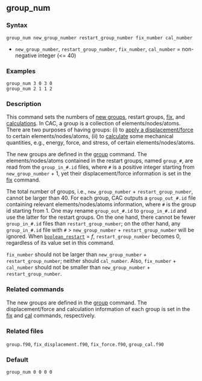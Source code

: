 ## group_num

### Syntax

	group_num new_group_number restart_group_number fix_number cal_number

* `new_group_number`, `restart_group_number`, `fix_number`, `cal_number` = non-negative integer (<= 40)

### Examples

	group_num 3 0 3 0
	group_num 2 1 1 2

### Description

This command sets the numbers of [new groups](group.md), restart groups, [fix](fix.md), and [calculations](cal.md). In CAC, a group is a collection of elements/nodes/atoms. There are two purposes of having groups: (i) to [apply a displacement/force](fix.md) to certain elements/nodes/atoms, (ii) to [calculate](cal.md) some mechanical quantities, e.g., energy, force, and stress, of certain elements/nodes/atoms.

The new groups are defined in the [group](group.md) command. The elements/nodes/atoms contained in the restart groups, named `group_#`, are read from the `group_in_#.id` files, where `#` is a positive integer starting from `new_group_number` + 1, yet their displacement/force information is set in the [fix](fix.md) command.

The total number of groups, i.e., `new_group_number` + `restart_group_number`, cannot be larger than 40. For each group, CAC outputs a `group_out_#.id` file containing relevant elements/nodes/atoms information, where `#` is the group id starting from 1. One may rename `group_out_#.id` to `group_in_#.id` and use the latter for the restart groups. On the one hand, there cannot be fewer `group_in_#.id` files than `restart_group_number`; on the other hand, any `group_in_#.id` file with `#` > `new_group_number` + `restart_group_number` will be ignored. When [`boolean_restart`](restart.md) = _f_, `restart_group_number` becomes 0, regardless of its value set in this command.

`fix_number` should not be larger than `new_group_number` + `restart_group_number`; neither should `cal_number`. Also, `fix_number` + `cal_number` should not be smaller than `new_group_number` + `restart_group_number`.

### Related commands

The new groups are defined in the [group](group.md) command. The displacement/force and calculation information of each group is set in the [fix](fix.md) and [cal](cal.md) commands, respectively.

### Related files

`group.f90`, `fix_displacement.f90`, `fix_force.f90`, `group_cal.f90`

### Default

	group_num 0 0 0 0
